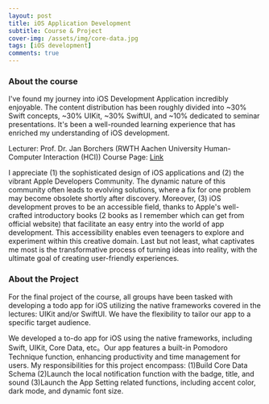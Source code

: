 ```yaml
---
layout: post
title: iOS Application Development
subtitle: Course & Project
cover-img: /assets/img/core-data.jpg
tags: [iOS development]
comments: true
---
```


### About the course
I've found my journey into iOS Development Application incredibly enjoyable. The content distribution has been roughly divided into ~30% Swift concepts, ~30% UIKit, ~30% SwiftUI, and ~10% dedicated to seminar presentations. It's been a well-rounded learning experience that has enriched my understanding of iOS development.

Lecturer: Prof. Dr. Jan Borchers  (RWTH Aachen University Human-Computer Interaction (HCI))
Course Page: [Link](https://hci.rwth-aachen.de/ios-22)

I appreciate (1) the sophisticated design of iOS applications and (2) the vibrant Apple Developers Community. The dynamic nature of this community often leads to evolving solutions, where a fix for one problem may become obsolete shortly after discovery.
Moreover, (3) iOS development proves to be an accessible field, thanks to Apple's well-crafted introductory books (2 books as I remember which can get from official website) that facilitate an easy entry into the world of app development. This accessibility enables even teenagers to explore and experiment within this creative domain.
Last but not least, what captivates me most is the transformative process of turning ideas into reality, with the ultimate goal of creating user-friendly experiences. 

### About the Project

For the final project of the course, all groups have been tasked with developing a todo app for iOS utilizing the native frameworks covered in the lectures: UIKit and/or SwiftUI. We have the flexibility to tailor our app to a specific target audience.

We developed a to-do app for iOS using the native frameworks, including Swift, UIKit, Core Data, etc。Our app features a built-in Pomodoro Technique function, enhancing productivity and time management for users.
My responsibilities for this project encompass:
(1)Build Core Data Schema
(2)Launch the local notification function with the badge, title, and sound
(3)Launch the App Setting related functions, including accent color, dark mode, and dynamic font size.